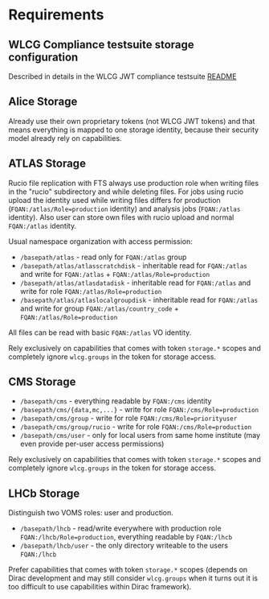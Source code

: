 # Requirements

## WLCG Compliance testsuite storage configuration

Described in details in the WLCG JWT compliance testsuite [README](https://github.com/indigo-iam/wlcg-jwt-compliance-tests/blob/master/README.md)

## Alice Storage

Already use their own proprietary tokens (not WLCG JWT tokens) and that means everything is mapped to one storage identity, because their security model already rely on capabilities.

## ATLAS Storage

Rucio file replication with FTS always use production role when writing files in the "rucio" subdirectory
and while deleting files. For jobs using rucio upload the identity used while writing files differs
for production (`FQAN:/atlas/Role=production` identity) and analysis jobs (`FQAN:/atlas` identity). Also user
can store own files with rucio upload and normal `FQAN:/atlas` identity.

Usual namespace organization with access permission:

* `/basepath/atlas` - read only for `FQAN:/atlas` group
* `/basepath/atlas/atlasscratchdisk` - inheritable read for `FQAN:/atlas` and write for `FQAN:/atlas` + `FQAN:/atlas/Role=production`
* `/basepath/atlas/atlasdatadisk` - inheritable read for `FQAN:/atlas` and write for role `FQAN:/atlas/Role=production`
* `/basepath/atlas/atlaslocalgroupdisk` - inheritable read for `FQAN:/atlas` and write for group `FQAN:/atlas/country_code` + `FQAN:/atlas/Role=production`

All files can be read with basic `FQAN:/atlas` VO identity.

Rely exclusively on capabilities that comes with token `storage.*` scopes and completely ignore `wlcg.groups` in the token for storage access.

## CMS Storage

* `/basepath/cms` - everything readable by `FQAN:/cms` identity
* `/basepath/cms/{data,mc,...}` - write for role `FQAN:/cms/Role=production`
* `/basepath/cms/group` - write for role `FQAN:/cms/Role=priorityuser`
* `/basepath/cms/group/rucio` - write for role `FQAN:/cms/Role=production`
* `/basepath/cms/user` - only for local users from same home institute (may even provide per-user access permissions)

Rely exclusively on capabilities that comes with token `storage.*` scopes and completely ignore `wlcg.groups` in the token for storage access.

## LHCb Storage

Distinguish two VOMS roles: user and production.

* `/basepath/lhcb` - read/write everywhere with production role `FQAN:/lhcb/Role=production`, everything readable by `FQAN:/lhcb`
* `/basepath/lhcb/user` - the only directory writeable to the users `FQAN:/lhcb`

Prefer capabilities that comes with token `storage.*` scopes (depends on Dirac development and may still consider `wlcg.groups` when it turns out it is too difficult to use capabilities within Dirac framework).
